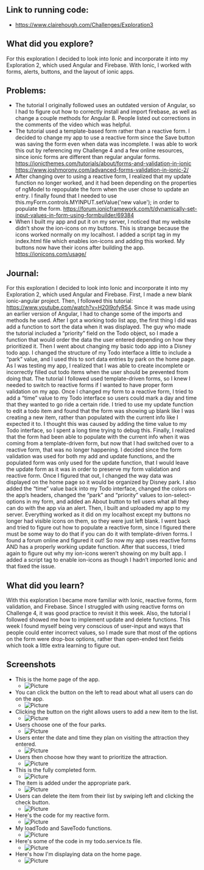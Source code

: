 ## Link to running code:
- https://www.clairehough.com/Challenges/Exploration3

## What did you explore?
For this exploration I decided to look into Ionic and incorporate it into my Exploration 2, which used Angular and Firebase.
With Ionic, I worked with forms, alerts, buttons, and the layout of ionic apps.

## Problems:
- The tutorial I originally followed uses an outdated version of Angular, so I had to figure out how to correctly install and import firebase, as well as change a couple methods for Angular 8. People listed out corrections in the comments of the video which was helpful.
- The tutorial used a template-based form rather than a reactive form. I decided to change my app to use a reactive form since the Save button was saving the form even when data was incomplete. I was able to work this out by referencing my Challenge 4 and a few online resources, since ionic forms are different than regular angular forms.
https://ionicthemes.com/tutorials/about/forms-and-validation-in-ionic
https://www.joshmorony.com/advanced-forms-validation-in-ionic-2/
- After changing over to using a reactive form, I realized that my update function no longer worked, and it had been depending on the properties of ngModel to repopulate the form when the user chose to update an entry. I finally found that I needed to use this.myForm.controls.MYINPUT.setValue('new value'); in order to populate the form. 
https://forum.ionicframework.com/t/dynamically-set-input-values-in-form-using-formbuilder/69384
- When I built my app and put it on my server, I noticed that my website didn’t show the ion-icons on my buttons. This is strange because the icons worked normally on my localhost. I added a script tag in my index.html file which enables ion-icons and adding this worked. My buttons now have their icons after building the app.
https://ionicons.com/usage/

## Journal:
For this exploration I decided to look into Ionic and incorporate it into my Exploration 2, which used Angular and Firebase. First, I made a new blank ionic-angular project. Then, I followed this tutorial: https://www.youtube.com/watch?v=H20l9ofyR54. Since it was made using an earlier version of Angular, I had to change some of the imports and methods he used. After I got a working todo list app, the first thing I did was add a function to sort the data when it was displayed. The guy who made the tutorial included a “priority” field on the Todo object, so I made a function that would order the data the user entered depending on how they prioritized it.
Then I went about changing my basic todo app into a Disney todo app. I changed the structure of my Todo interface a little to include a “park” value, and I used this to sort data entries by park on the home page. 
As I was testing my app, I realized that I was able to create incomplete or incorrectly filled out todo items when the user should be prevented from doing that. The tutorial I followed used template-driven forms, so I knew I needed to switch to reactive forms if I wanted to have proper form validation on my app.
Once I changed my form to a reactive form, I tried to add a “time” value to my Todo interface so users could mark a day and time that they wanted to go ride a certain ride. I tried to use my update function to edit a todo item and found that the form was showing up blank like I was creating a new item, rather than populated with the current info like I expected it to. I thought this was caused by adding the time value to my Todo interface, so I spent a long time trying to debug this. Finally, I realized that the form had been able to populate with the current info when it was coming from a template-driven form, but now that I had switched over to a reactive form, that was no longer happening. I decided since the form validation was used for both my add and update functions, and the populated form was only used for the update function, that I would leave the update form as it was in order to preserve my form validation and reactive form.
Once I figured that out, I changed the way data was displayed on the home page so it would be organized by Disney park. I also added the “time” value back into my Todo interface, changed the colors on the app’s headers, changed the “park” and “priority” values to ion-select-options in my form, and added an About button to tell users what all they can do with the app via an alert.
Then, I built and uploaded my app to my server. Everything worked as it did on my localhost except my buttons no longer had visible icons on them, so they were just left blank. 
I went back and tried to figure out how to populate a reactive form, since I figured there must be some way to do that if you can do it with template-driven forms. I found a forum online and figured it out! So now my app uses reactive forms AND has a properly working update function.
After that success, I tried again to figure out why my ion-icons weren’t showing on my built app. I added a script tag to enable ion-icons as though I hadn’t imported Ionic and that fixed the issue.

## What did you learn?
With this exploration I became more familiar with Ionic, reactive forms, form validation, and Firebase. Since I struggled with using reactive forms on Challenge 4, it was good practice to revisit it this week. Also, the tutorial I followed showed me how to implement update and delete functions. This week I found myself being very conscious of user-input and ways that people could enter incorrect values, so I made sure that most of the options on the form were drop-box options, rather than open-ended text fields which took a little extra learning to figure out.

## Screenshots
- This is the home page of the app.
    - ![Picture](https://github.com/Mizzou-CSIT2830-CS7830-F19/exploration-3-Claire-Hough/blob/develop/screenshots/Cnhfg6Screenshots/1_home_page.png)
- You can click the button on the left to read about what all users can do on the app.
    - ![Picture](https://github.com/Mizzou-CSIT2830-CS7830-F19/exploration-3-Claire-Hough/blob/develop/screenshots/Cnhfg6Screenshots/2_about_alert.png)
- Clicking the button on the right allows users to add a new item to the list.
    - ![Picture](https://github.com/Mizzou-CSIT2830-CS7830-F19/exploration-3-Claire-Hough/blob/develop/screenshots/Cnhfg6Screenshots/3_item_form.png)
- Users choose one of the four parks.
    - ![Picture](https://github.com/Mizzou-CSIT2830-CS7830-F19/exploration-3-Claire-Hough/blob/develop/screenshots/Cnhfg6Screenshots/4_park_option.png)
- Users enter the date and time they plan on visiting the attraction they entered.
    - ![Picture](https://github.com/Mizzou-CSIT2830-CS7830-F19/exploration-3-Claire-Hough/blob/develop/screenshots/Cnhfg6Screenshots/5_date_option.png)
- Users then choose how they want to prioritize the attraction.
    - ![Picture](https://github.com/Mizzou-CSIT2830-CS7830-F19/exploration-3-Claire-Hough/blob/develop/screenshots/Cnhfg6Screenshots/6_priority_option.png)
- This is the fully completed form.
    - ![Picture](https://github.com/Mizzou-CSIT2830-CS7830-F19/exploration-3-Claire-Hough/blob/develop/screenshots/Cnhfg6Screenshots/7_completed_form.png)
- The item is added under the appropriate park.
    - ![Picture](https://github.com/Mizzou-CSIT2830-CS7830-F19/exploration-3-Claire-Hough/blob/develop/screenshots/Cnhfg6Screenshots/8_item_added.png)
- Users can delete the item from their list by swiping left and clicking the check button.
    - ![Picture](https://github.com/Mizzou-CSIT2830-CS7830-F19/exploration-3-Claire-Hough/blob/develop/screenshots/Cnhfg6Screenshots/9_delete_function.png)
- Here's the code for my reactive form.
    - ![Picture](https://github.com/Mizzou-CSIT2830-CS7830-F19/exploration-3-Claire-Hough/blob/develop/screenshots/Cnhfg6Screenshots/10_form.png)
- My loadTodo and SaveTodo functions.
    - ![Picture](https://github.com/Mizzou-CSIT2830-CS7830-F19/exploration-3-Claire-Hough/blob/develop/screenshots/Cnhfg6Screenshots/11_load_and_save_todo.png)
- Here's some of the code in my todo.service.ts file.
    - ![Picture](https://github.com/Mizzou-CSIT2830-CS7830-F19/exploration-3-Claire-Hough/blob/develop/screenshots/Cnhfg6Screenshots/12_todo.service.ts.png)
- Here's how I'm displaying data on the home page.
    - ![Picture](https://github.com/Mizzou-CSIT2830-CS7830-F19/exploration-3-Claire-Hough/blob/develop/screenshots/Cnhfg6Screenshots/13_home_page_html.png)
